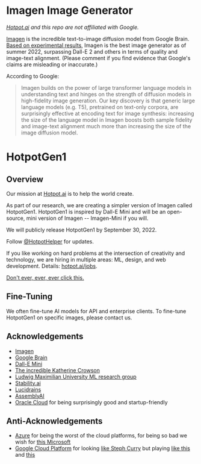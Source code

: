 # Imagen Image Generator

*[Hotpot.ai](https://hotpot.ai) and this repo are not affiliated with Google.*

[Imagen](https://imagen.research.google/) is the incredible text-to-image diffusion model from Google Brain. [Based on experimental results](https://arxiv.org/abs/2205.11487), Imagen is the best image generator as of summer 2022, surpassing Dall-E 2 and others in terms of quality and image-text alignment. (Please comment if you find evidence that Google's claims are misleading or inaccurate.)

According to Google:
> Imagen builds on the power of large transformer language models in understanding text and hinges on the strength of diffusion models in high-fidelity image generation. Our key discovery is that generic large language models (e.g. T5), pretrained on text-only corpora, are surprisingly effective at encoding text for image synthesis: increasing the size of the language model in Imagen boosts both sample fidelity and image-text alignment much more than increasing the size of the image diffusion model.

# HotpotGen1

## Overview
Our mission at [Hotpot.ai](https://hotpot.ai?s=hotpotgen1) is to help the world create.

As part of our research, we are creating a simpler version of Imagen called HotpotGen1. HotpotGen1 is inspired by Dall-E Mini and will be an open-source, mini version of Imagen -- Imagen-Mini if you will.

We will publicly release HotpotGen1 by September 30, 2022.

Follow [@HotpotHelper](https://twitter.com/HotpotHelper) for updates.

If you like working on hard problems at the intersection of creativity and technology, we are hiring in multiple areas: ML, design, and web development. Details: [hotpot.ai/jobs](https://hotpot.ai/jobs).

[Don't ever, ever, ever click this.](https://hotpot.ai/hotpotcha)

## Fine-Tuning
We often fine-tune AI models for API and enterprise clients. To fine-tune HotpotGen1 on specific images, please contact us.

## Acknowledgements
* [Imagen](https://imagen.research.google/)
* [Google Brain](https://research.google/teams/brain/)
* [Dall-E Mini](https://github.com/borisdayma/dalle-mini)
* [The incredible Katherine Crowson](https://github.com/crowsonkb)
* [Ludwig Maximilian University ML research group](https://github.com/CompVis)
* [Stability.ai](https://stability.ai/)
* [Lucidrains](https://github.com/lucidrains/imagen-pytorch)
* [AssemblyAI](https://github.com/AssemblyAI-Examples/MinImagen)
* [Oracle Cloud](https://www.oracle.com/cloud/?s=hotpot-ai) for being surprisingly good and startup-friendly

## Anti-Acknowledgements
* [Azure](https://azure.microsoft.com/) for being the worst of the cloud platforms, for being so bad we wish for [this Microsoft](https://www.youtube.com/watch?v=ojP0BO6H4Qc)
* [Google Cloud Platform](https://cloud.google.com/gcp) for looking [like Steph Curry](https://www.youtube.com/watch?v=gSGzrgq_9HM) but playing [like this](https://youtu.be/jp0Lbkr7FMo?t=45) and [this](https://hotpot.ai/hotpotcha)
